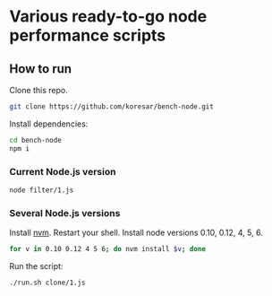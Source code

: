 # Various ready-to-go node performance scripts

## How to run

Clone this repo.
```sh
git clone https://github.com/koresar/bench-node.git
```
Install dependencies:
```sh
cd bench-node
npm i
```

### Current Node.js version

```sh
node filter/1.js
```

### Several Node.js versions

Install [nvm](https://github.com/creationix/nvm#install-script).
Restart your shell.
Install node versions 0.10, 0.12, 4, 5, 6.
```sh
for v in 0.10 0.12 4 5 6; do nvm install $v; done
```

Run the script:
```sh
./run.sh clone/1.js
```
